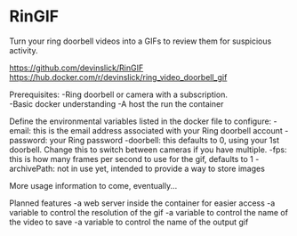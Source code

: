 # RinGIF
Turn your ring doorbell videos into a GIFs to review them for suspicious activity.

https://github.com/devinslick/RinGIF
https://hub.docker.com/r/devinslick/ring_video_doorbell_gif

Prerequisites:
-Ring doorbell or camera with a subscription.  
-Basic docker understanding
-A host the run the container

Define the environmental variables listed in the docker file to configure:
-email: this is the email address associated with your Ring doorbell account
-password: your Ring password
-doorbell: this defaults to 0, using your 1st doorbell. Change this to switch between cameras if you have multiple.
-fps: this is how many frames per second to use for the gif, defaults to 1
-archivePath: not in use yet, intended to provide a way to store images

More usage information to come, eventually...


Planned features
-a web server inside the container for easier access
-a variable to control the resolution of the gif
-a variable to control the name of the video to save
-a variable to control the name of the output gif
